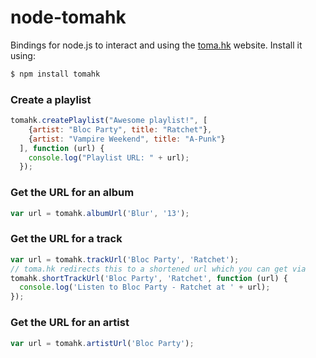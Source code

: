 node-tomahk
===========

Bindings for node.js to interact and using the [toma.hk](http://toma.hk) website.
Install it using:

```bash
$ npm install tomahk
```

### Create a playlist


```javascript
tomahk.createPlaylist("Awesome playlist!", [
    {artist: "Bloc Party", title: "Ratchet"},
    {artist: "Vampire Weekend", title: "A-Punk"}
  ], function (url) {
    console.log("Playlist URL: " + url);
  });
```

### Get the URL for an album

```javascript
var url = tomahk.albumUrl('Blur', '13');
```

### Get the URL for a track

```javascript
var url = tomahk.trackUrl('Bloc Party', 'Ratchet');
// toma.hk redirects this to a shortened url which you can get via
tomahk.shortTrackUrl('Bloc Party', 'Ratchet', function (url) {
  console.log('Listen to Bloc Party - Ratchet at ' + url);
});
```

### Get the URL for an artist

```javascript
var url = tomahk.artistUrl('Bloc Party');
```
